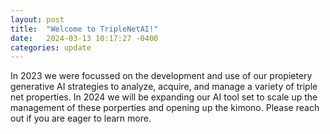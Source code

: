 ```yaml
---
layout: post
title:  "Welcome to TripleNetAI!"
date:   2024-03-13 10:17:27 -0400
categories: update
---
```

In 2023 we were focussed on the development and use of our propietery generative AI strategies to analyze, acquire, and manage a variety of triple net properties. In 2024 we will be expanding our AI tool set to scale up the management of these porperties and opening up the kimono. Please reach out if you are eager to learn more. 
